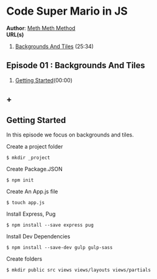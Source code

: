 # Code Super Mario in JS
**Author**: [Meth Meth Method](https://www.youtube.com/channel/UC8A0M0eDttdB11MHxX58vXQ)  
**URL(s)**  
1. [Backgrounds And Tiles](https://youtu.be/g-FpDQ8Eqw8) (25:34)

## Episode 01 : Backgrounds And Tiles
1. [Getting Started](#getting-started)(00:00)
## +


## Getting Started
In this episode we focus on backgrounds and tiles.  

Create a project folder
```
$ mkdir _project
```
Create Package.JSON
```
$ npm init
```
Create An App.js file
```
$ touch app.js
```
Install Express, Pug
```
$ npm install --save express pug
```
Install Dev Dependencies
```
$ npm install --save-dev gulp gulp-sass
```
Create folders
```
$ mkdir public src views views/layouts views/partials
```
